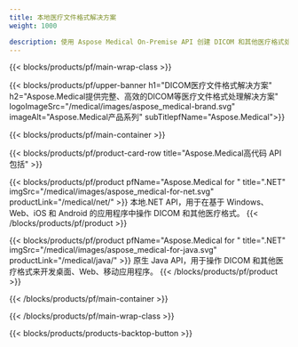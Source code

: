 ```yaml
---
title: 本地医疗文件格式解决方案 
weight: 1000

description: 使用 Aspose Medical On-Premise API 创建 DICOM 和其他医疗格式处理应用程序
---
```


{{< blocks/products/pf/main-wrap-class >}}

{{< blocks/products/pf/upper-banner h1="DICOM医疗文件格式解决方案" h2="Aspose.Medical提供完整、高效的DICOM等医疗文件格式处理解决方案" logoImageSrc="/medical/images/aspose_medical-brand.svg" imageAlt="Aspose.Medical产品系列" subTitlepfName="Aspose.Medical">}}

{{< blocks/products/pf/main-container >}}

{{< blocks/products/pf/product-card-row title="Aspose.Medical高代码 API 包括" >}}

{{< blocks/products/pf/product pfName="Aspose.Medical for " title=".NET" imgSrc="/medical/images/aspose_medical-for-net.svg" productLink="/medical/net/" >}}
本地.NET API，用于在基于 Windows、Web、iOS 和 Android 的应用程序中操作 DICOM 和其他医疗格式。
{{< /blocks/products/pf/product >}}

{{< blocks/products/pf/product pfName="Aspose.Medical for " title=".NET" imgSrc="/medical/images/aspose_medical-for-java.svg" productLink="/medical/java/" >}}
原生 Java API，用于操作 DICOM 和其他医疗格式来开发桌面、Web、移动应用程序。
{{< /blocks/products/pf/product >}}

{{< /blocks/products/pf/main-container >}}

{{< /blocks/products/pf/main-wrap-class >}}

{{< blocks/products/products-backtop-button >}}